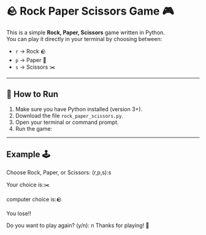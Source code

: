 # 🪨 Rock Paper Scissors Game 🎮

This is a simple **Rock, Paper, Scissors** game written in Python.  
You can play it directly in your terminal by choosing between:
- `r` → Rock 🪨
- `p` → Paper 📃
- `s` → Scissors ✂️

---

## 🚀 How to Run

1. Make sure you have Python installed (version 3+).
2. Download the file `rock_paper_scissors.py`.
3. Open your terminal or command prompt.
4. Run the game:

---

##  Example 🕹️

Choose Rock, Paper, or Scissors: (r,p,s):s

 Your choice is:✂️

 computer choice is:🪨

 You lose‼️

Do you want to play again? (y/n): n
Thanks for playing! 👋

